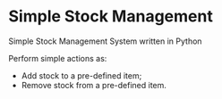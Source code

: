 # Simple Stock Management
 Simple Stock Management System written in Python
 
 Perform simple actions as:
 - Add stock to a pre-defined item;
 - Remove stock from a pre-defined item.
